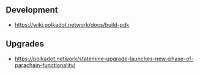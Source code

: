 
## Development
- https://wiki.polkadot.network/docs/build-pdk

## Upgrades
- https://polkadot.network/statemine-upgrade-launches-new-phase-of-parachain-functionality/
